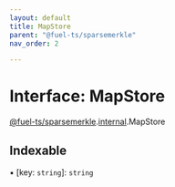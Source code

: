 ```yaml
---
layout: default
title: MapStore
parent: "@fuel-ts/sparsemerkle"
nav_order: 2

---
```


# Interface: MapStore

[@fuel-ts/sparsemerkle](../index.md).[internal](../namespaces/internal.md).MapStore

## Indexable

▪ [key: `string`]: `string`
